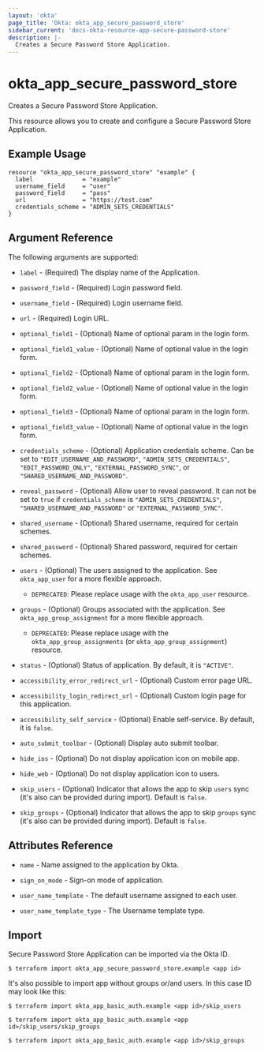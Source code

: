 ```yaml
---
layout: 'okta'
page_title: 'Okta: okta_app_secure_password_store'
sidebar_current: 'docs-okta-resource-app-secure-password-store'
description: |-
  Creates a Secure Password Store Application.
---
```


# okta_app_secure_password_store

Creates a Secure Password Store Application.

This resource allows you to create and configure a Secure Password Store Application.

## Example Usage

```hcl
resource "okta_app_secure_password_store" "example" {
  label              = "example"
  username_field     = "user"
  password_field     = "pass"
  url                = "https://test.com"
  credentials_scheme = "ADMIN_SETS_CREDENTIALS"
}
```

## Argument Reference

The following arguments are supported:

- `label` - (Required) The display name of the Application.

- `password_field` - (Required) Login password field.

- `username_field` - (Required) Login username field.

- `url` - (Required) Login URL.

- `optional_field1` - (Optional) Name of optional param in the login form.

- `optional_field1_value` - (Optional) Name of optional value in the login form.

- `optional_field2` - (Optional) Name of optional param in the login form.

- `optional_field2_value` - (Optional) Name of optional value in the login form.

- `optional_field3` - (Optional) Name of optional param in the login form.

- `optional_field3_value` - (Optional) Name of optional value in the login form.

- `credentials_scheme` - (Optional) Application credentials scheme. Can be set to `"EDIT_USERNAME_AND_PASSWORD"`, `"ADMIN_SETS_CREDENTIALS"`, `"EDIT_PASSWORD_ONLY"`, `"EXTERNAL_PASSWORD_SYNC"`, or `"SHARED_USERNAME_AND_PASSWORD"`.

- `reveal_password` - (Optional) Allow user to reveal password. It can not be set to `true` if `credentials_scheme` is `"ADMIN_SETS_CREDENTIALS"`, `"SHARED_USERNAME_AND_PASSWORD"` or `"EXTERNAL_PASSWORD_SYNC"`.

- `shared_username` - (Optional) Shared username, required for certain schemes.

- `shared_password` - (Optional) Shared password, required for certain schemes.

- `users` - (Optional) The users assigned to the application. See `okta_app_user` for a more flexible approach.
  - `DEPRECATED`: Please replace usage with the `okta_app_user` resource.

- `groups` - (Optional) Groups associated with the application. See `okta_app_group_assignment` for a more flexible approach.
  - `DEPRECATED`: Please replace usage with the `okta_app_group_assignments` (or `okta_app_group_assignment`) resource.

- `status` - (Optional) Status of application. By default, it is `"ACTIVE"`.

- `accessibility_error_redirect_url` - (Optional) Custom error page URL.

- `accessibility_login_redirect_url` - (Optional) Custom login page for this application.

- `accessibility_self_service` - (Optional) Enable self-service. By default, it is `false`.

- `auto_submit_toolbar` - (Optional) Display auto submit toolbar.

- `hide_ios` - (Optional) Do not display application icon on mobile app.

- `hide_web` - (Optional) Do not display application icon to users.

- `skip_users` - (Optional) Indicator that allows the app to skip `users` sync (it's also can be provided during import). Default is `false`.

- `skip_groups` - (Optional) Indicator that allows the app to skip `groups` sync (it's also can be provided during import). Default is `false`.

## Attributes Reference

- `name` - Name assigned to the application by Okta.

- `sign_on_mode` - Sign-on mode of application.

- `user_name_template` - The default username assigned to each user.

- `user_name_template_type` - The Username template type.

## Import

Secure Password Store Application can be imported via the Okta ID.

```
$ terraform import okta_app_secure_password_store.example <app id>
```

It's also possible to import app without groups or/and users. In this case ID may look like this:

```
$ terraform import okta_app_basic_auth.example <app id>/skip_users

$ terraform import okta_app_basic_auth.example <app id>/skip_users/skip_groups

$ terraform import okta_app_basic_auth.example <app id>/skip_groups
```
